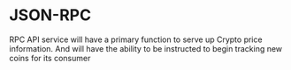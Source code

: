 # JSON-RPC
RPC API service will have a primary function to serve up Crypto price information. And will have the ability to be instructed to begin tracking new coins for its consumer
